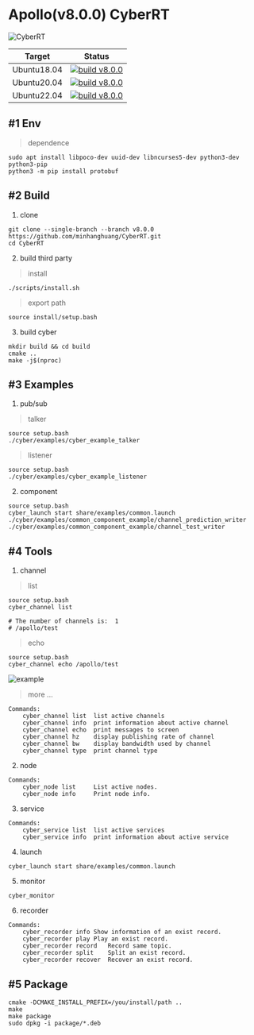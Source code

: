 # Apollo(v8.0.0) CyberRT

![CyberRT](./docs/CyberRT.gif)

| Target        |  Status  |
| ------------- | :-----:|
| Ubuntu18.04   | [![build v8.0.0](https://github.com/minhanghuang/CyberRT/actions/workflows/ubuntu18-v8.0.0-build.yaml/badge.svg?branch=v8.0.0)](https://github.com/minhanghuang/CyberRT/actions/workflows/ubuntu18-v8.0.0-build.yaml) |
| Ubuntu20.04   | [![build v8.0.0](https://github.com/minhanghuang/CyberRT/actions/workflows/ubuntu20-v8.0.0-build.yaml/badge.svg?branch=v8.0.0)](https://github.com/minhanghuang/CyberRT/actions/workflows/ubuntu20-v8.0.0-build.yaml) |
| Ubuntu22.04   | [![build v8.0.0](https://github.com/minhanghuang/CyberRT/actions/workflows/ubuntu22-v8.0.0-build.yaml/badge.svg?branch=v8.0.0)](https://github.com/minhanghuang/CyberRT/actions/workflows/ubuntu22-v8.0.0-build.yaml) |

## #1 Env

> dependence

```shell
sudo apt install libpoco-dev uuid-dev libncurses5-dev python3-dev python3-pip
python3 -m pip install protobuf
```

## #2 Build

1. clone

```shell
git clone --single-branch --branch v8.0.0  https://github.com/minhanghuang/CyberRT.git
cd CyberRT
```

2. build third party

> install

```shell
./scripts/install.sh
```

> export path

```shell
source install/setup.bash
```

3. build cyber

```shell
mkdir build && cd build
cmake ..
make -j$(nproc)
```

## #3 Examples

1. pub/sub

> talker

```shell
source setup.bash
./cyber/examples/cyber_example_talker
```
> listener

```shell
source setup.bash
./cyber/examples/cyber_example_listener
```

2. component

```shell
source setup.bash
cyber_launch start share/examples/common.launch
./cyber/examples/common_component_example/channel_prediction_writer
./cyber/examples/common_component_example/channel_test_writer
```

## #4 Tools

1. channel

> list

```shell
source setup.bash
cyber_channel list

# The number of channels is:  1
# /apollo/test
```

> echo
```shell
source setup.bash
cyber_channel echo /apollo/test
```
![example](docs/cyber_echo.png)

> more ...

```shell
Commands:
	cyber_channel list	list active channels
	cyber_channel info	print information about active channel
	cyber_channel echo	print messages to screen
	cyber_channel hz	display publishing rate of channel
	cyber_channel bw	display bandwidth used by channel
	cyber_channel type	print channel type
```

2. node

```shell
Commands:
	cyber_node list 	List active nodes.
	cyber_node info 	Print node info.
```

3. service

```shell
Commands:
	cyber_service list	list active services
	cyber_service info	print information about active service
```

4. launch

```shell
cyber_launch start share/examples/common.launch
```

5. monitor

```shell
cyber_monitor
```

6. recorder

```shell
Commands:
  	cyber_recorder info	Show information of an exist record.
	cyber_recorder play	Play an exist record.
	cyber_recorder record	Record same topic.
	cyber_recorder split	Split an exist record.
	cyber_recorder recover	Recover an exist record.
```

## #5 Package

```shell
cmake -DCMAKE_INSTALL_PREFIX=/you/install/path ..
make
make package
sudo dpkg -i package/*.deb
```
